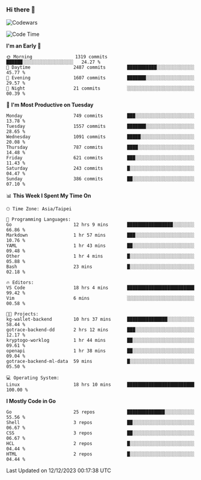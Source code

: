 ### Hi there 👋

![Codewars](https://www.codewars.com/users/omegaatt36/badges/small)

<!--START_SECTION:waka-->
![Code Time](http://img.shields.io/badge/Code%20Time-2%2C029%20hrs%2032%20mins-blue)

**I'm an Early 🐤** 

```text
🌞 Morning                1319 commits        ██████░░░░░░░░░░░░░░░░░░░   24.27 % 
🌆 Daytime                2487 commits        ███████████░░░░░░░░░░░░░░   45.77 % 
🌃 Evening                1607 commits        ███████░░░░░░░░░░░░░░░░░░   29.57 % 
🌙 Night                  21 commits          ░░░░░░░░░░░░░░░░░░░░░░░░░   00.39 % 
```
📅 **I'm Most Productive on Tuesday** 

```text
Monday                   749 commits         ███░░░░░░░░░░░░░░░░░░░░░░   13.78 % 
Tuesday                  1557 commits        ███████░░░░░░░░░░░░░░░░░░   28.65 % 
Wednesday                1091 commits        █████░░░░░░░░░░░░░░░░░░░░   20.08 % 
Thursday                 787 commits         ████░░░░░░░░░░░░░░░░░░░░░   14.48 % 
Friday                   621 commits         ███░░░░░░░░░░░░░░░░░░░░░░   11.43 % 
Saturday                 243 commits         █░░░░░░░░░░░░░░░░░░░░░░░░   04.47 % 
Sunday                   386 commits         ██░░░░░░░░░░░░░░░░░░░░░░░   07.10 % 
```


📊 **This Week I Spent My Time On** 

```text
🕑︎ Time Zone: Asia/Taipei

💬 Programming Languages: 
Go                       12 hrs 9 mins       █████████████████░░░░░░░░   66.86 % 
Markdown                 1 hr 57 mins        ███░░░░░░░░░░░░░░░░░░░░░░   10.76 % 
YAML                     1 hr 43 mins        ██░░░░░░░░░░░░░░░░░░░░░░░   09.48 % 
Other                    1 hr 4 mins         █░░░░░░░░░░░░░░░░░░░░░░░░   05.88 % 
Bash                     23 mins             █░░░░░░░░░░░░░░░░░░░░░░░░   02.18 % 

🔥 Editors: 
VS Code                  18 hrs 4 mins       █████████████████████████   99.42 % 
Vim                      6 mins              ░░░░░░░░░░░░░░░░░░░░░░░░░   00.58 % 

🐱‍💻 Projects: 
kg-wallet-backend        10 hrs 37 mins      ███████████████░░░░░░░░░░   58.44 % 
gotrace-backend-dd       2 hrs 12 mins       ███░░░░░░░░░░░░░░░░░░░░░░   12.17 % 
kryptogo-worklog         1 hr 44 mins        ██░░░░░░░░░░░░░░░░░░░░░░░   09.61 % 
openapi                  1 hr 38 mins        ██░░░░░░░░░░░░░░░░░░░░░░░   09.04 % 
gotrace-backend-ml-data  59 mins             █░░░░░░░░░░░░░░░░░░░░░░░░   05.50 % 

💻 Operating System: 
Linux                    18 hrs 10 mins      █████████████████████████   100.00 % 
```

**I Mostly Code in Go** 

```text
Go                       25 repos            ██████████████░░░░░░░░░░░   55.56 % 
Shell                    3 repos             ██░░░░░░░░░░░░░░░░░░░░░░░   06.67 % 
CSS                      3 repos             ██░░░░░░░░░░░░░░░░░░░░░░░   06.67 % 
HCL                      2 repos             █░░░░░░░░░░░░░░░░░░░░░░░░   04.44 % 
HTML                     2 repos             █░░░░░░░░░░░░░░░░░░░░░░░░   04.44 % 
```




 Last Updated on 12/12/2023 00:17:38 UTC
<!--END_SECTION:waka-->

<!--
**omegaatt36/omegaatt36** is a ✨ _special_ ✨ repository because its `README.md` (this file) appears on your GitHub profile.

Here are some ideas to get you started:

- 🔭 I’m currently working on ...
- 🌱 I’m currently learning ...
- 👯 I’m looking to collaborate on ...
- 🤔 I’m looking for help with ...
- 💬 Ask me about ...
- 📫 How to reach me: ...
- 😄 Pronouns: ...
- ⚡ Fun fact: ...
-->
